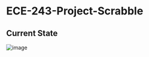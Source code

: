 # ECE-243-Project-Scrabble

## Current State
![image](https://user-images.githubusercontent.com/61927002/114325508-4a51df80-9ae5-11eb-89bb-27ed9c953208.png)
